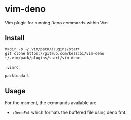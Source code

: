 # vim-deno

Vim plugin for running Deno commands within Vim.

## Install

```
mkdir -p ~/.vim/pack/plugins/start
git clone https://github.com/kessibi/vim-deno ~/.vim/pack/plugins/start/vim-deno
```

`.vimrc`:

`packloadall`

## Usage

For the moment, the commands available are:

- `:DenoFmt` which formats the buffered file using deno fmt.
